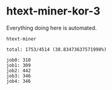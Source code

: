 # htext-miner-kor-3

Everything doing here is automated.

```
htext-miner

total: 1753/4514 (38.83473637571998%)

job0: 310
job1: 309
job2: 442
job3: 346
job4: 346
```